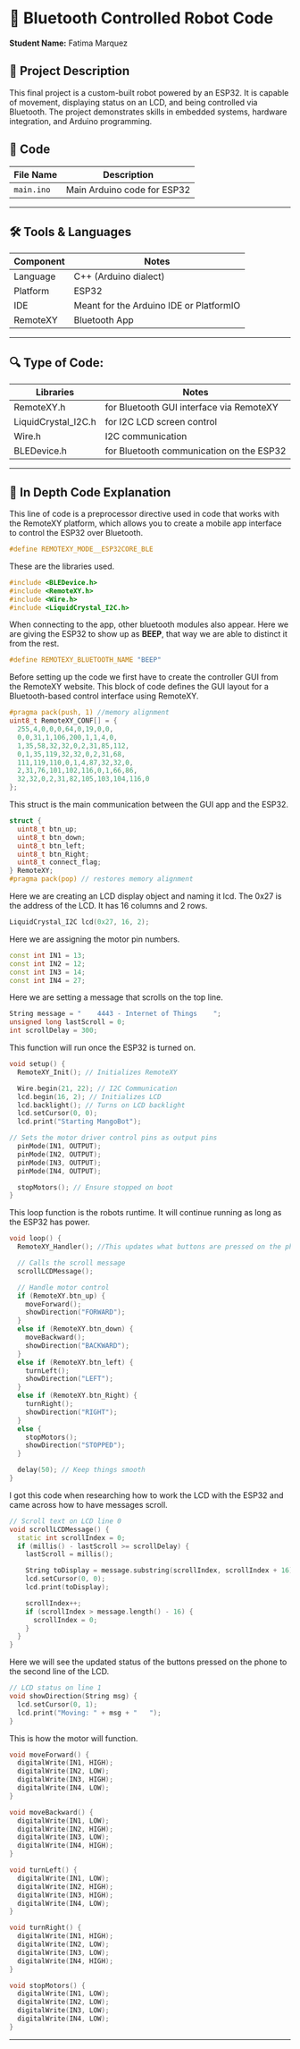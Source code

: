# 🤖 Bluetooth Controlled Robot Code

**Student Name:** Fatima Marquez

## 🧠 Project Description
This final project is a custom-built robot powered by an ESP32. It is capable of movement, displaying status on an LCD, and being controlled via Bluetooth. The project demonstrates skills in embedded systems, hardware integration, and Arduino programming.

## 📂 Code

| File Name            | Description                                         |
|----------------------|-----------------------------------------------------|
| `main.ino`           | Main Arduino code for ESP32                         |

---

## 🛠️ Tools & Languages
| Component              | Notes                          |
|------------------------|--------------------------------|
| Language      | C++ (Arduino dialect)                   |
| Platform      | ESP32                                   |
| IDE           | Meant for the Arduino IDE or PlatformIO |
| RemoteXY      | Bluetooth App                           |

---

## 🔍 Type of Code:

| Libraries           | Notes                                    |
|---------------------|------------------------------------------|
| RemoteXY.h          | for Bluetooth GUI interface via RemoteXY |
| LiquidCrystal_I2C.h | for I2C LCD screen control               |
| Wire.h              |  I2C communication                       |
| BLEDevice.h         | for Bluetooth communication on the ESP32 |

---

## 📂 In Depth Code Explanation

This line of code is a preprocessor directive used in code that works with the RemoteXY platform, which allows you to create a mobile app interface to control the ESP32 over Bluetooth.
```cpp
#define REMOTEXY_MODE__ESP32CORE_BLE
```

These are the libraries used.
```cpp
#include <BLEDevice.h>
#include <RemoteXY.h>
#include <Wire.h>
#include <LiquidCrystal_I2C.h>
```

When connecting to the app, other bluetooth modules also appear. Here we are giving the ESP32 to show up as **BEEP**, that way we are able to distinct it from the rest.
```cpp
#define REMOTEXY_BLUETOOTH_NAME "BEEP"
```

Before setting up the code we first have to create the controller GUI from the RemoteXY website. This block of code defines the GUI layout for a Bluetooth-based control interface using RemoteXY.
```cpp
#pragma pack(push, 1) //memory alignment
uint8_t RemoteXY_CONF[] = {
  255,4,0,0,0,64,0,19,0,0,
  0,0,31,1,106,200,1,1,4,0,
  1,35,58,32,32,0,2,31,85,112,
  0,1,35,119,32,32,0,2,31,68,
  111,119,110,0,1,4,87,32,32,0,
  2,31,76,101,102,116,0,1,66,86,
  32,32,0,2,31,82,105,103,104,116,0
};
```

This struct is the main communication between the GUI app and the ESP32. 
```cpp
struct {
  uint8_t btn_up;
  uint8_t btn_down;
  uint8_t btn_left;
  uint8_t btn_Right;
  uint8_t connect_flag;
} RemoteXY;
#pragma pack(pop) // restores memory alignment
```

Here we are creating an LCD display object and naming it lcd. The 0x27 is the address of the LCD. It has 16 columns and 2 rows. 
```cpp
LiquidCrystal_I2C lcd(0x27, 16, 2);
```
Here we are assigning the motor pin numbers.
```cpp
const int IN1 = 13;
const int IN2 = 12;
const int IN3 = 14;
const int IN4 = 27;
```

Here we are setting a message that scrolls on the top line.
```cpp
String message = "    4443 - Internet of Things    ";
unsigned long lastScroll = 0;
int scrollDelay = 300;
```

This function will run once the ESP32 is turned on.
```cpp
void setup() {
  RemoteXY_Init(); // Initializes RemoteXY

  Wire.begin(21, 22); // I2C Communication
  lcd.begin(16, 2); // Initializes LCD
  lcd.backlight(); // Turns on LCD backlight
  lcd.setCursor(0, 0); 
  lcd.print("Starting MangoBot");

// Sets the motor driver control pins as output pins
  pinMode(IN1, OUTPUT);
  pinMode(IN2, OUTPUT);
  pinMode(IN3, OUTPUT);
  pinMode(IN4, OUTPUT);

  stopMotors(); // Ensure stopped on boot
}
```

This loop function is the robots runtime. It will continue running as long as the ESP32 has power.
```cpp
void loop() {
  RemoteXY_Handler(); //This updates what buttons are pressed on the phone.

  // Calls the scroll message
  scrollLCDMessage();

  // Handle motor control
  if (RemoteXY.btn_up) {
    moveForward();
    showDirection("FORWARD");
  }
  else if (RemoteXY.btn_down) {
    moveBackward();
    showDirection("BACKWARD");
  }
  else if (RemoteXY.btn_left) {
    turnLeft();
    showDirection("LEFT");
  }
  else if (RemoteXY.btn_Right) {
    turnRight();
    showDirection("RIGHT");
  }
  else {
    stopMotors();
    showDirection("STOPPED");
  }

  delay(50); // Keep things smooth
}
```

I got this code when researching how to work the LCD with the ESP32 and came across how to have messages scroll. 
```cpp
// Scroll text on LCD line 0
void scrollLCDMessage() {
  static int scrollIndex = 0;
  if (millis() - lastScroll >= scrollDelay) {
    lastScroll = millis();

    String toDisplay = message.substring(scrollIndex, scrollIndex + 16);
    lcd.setCursor(0, 0);
    lcd.print(toDisplay);

    scrollIndex++;
    if (scrollIndex > message.length() - 16) {
      scrollIndex = 0;
    }
  }
}
```

Here we will see the updated status of the buttons pressed on the phone to the second line of the LCD.
```cpp
// LCD status on line 1
void showDirection(String msg) {
  lcd.setCursor(0, 1);
  lcd.print("Moving: " + msg + "   ");
}
```

This is how the motor will function. 
```cpp
void moveForward() {
  digitalWrite(IN1, HIGH);
  digitalWrite(IN2, LOW);
  digitalWrite(IN3, HIGH);
  digitalWrite(IN4, LOW);
}

void moveBackward() {
  digitalWrite(IN1, LOW);
  digitalWrite(IN2, HIGH);
  digitalWrite(IN3, LOW);
  digitalWrite(IN4, HIGH);
}

void turnLeft() {
  digitalWrite(IN1, LOW);
  digitalWrite(IN2, HIGH);
  digitalWrite(IN3, HIGH);
  digitalWrite(IN4, LOW);
}

void turnRight() {
  digitalWrite(IN1, HIGH);
  digitalWrite(IN2, LOW);
  digitalWrite(IN3, LOW);
  digitalWrite(IN4, HIGH);
}

void stopMotors() {
  digitalWrite(IN1, LOW);
  digitalWrite(IN2, LOW);
  digitalWrite(IN3, LOW);
  digitalWrite(IN4, LOW);
}

```

---

